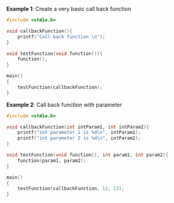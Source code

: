 **Example 1**: Create a very basic call back function

```c
#include <stdio.h>

void callbackFunction(){
	printf("Call back function \n");
}

void testFunction(void function()){
	function();
}

main()
{  
    testFunction(callbackFunction);
}
```
**Example 2**: Call back function with parameter

```c
#include <stdio.h>

void callbackFunction(int intParam1, int intParam2){
	printf("int parameter 1 is %d\n", intParam1);
	printf("int parameter 2 is %d\n", intParam2);
}

void testFunction(void function(), int param1, int param2){
	function(param1, param2);
}

main()
{  
    testFunction(callbackFunction, 12, 13);
}
```